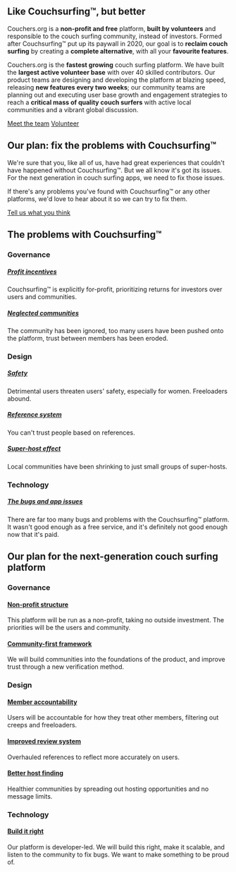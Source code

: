 ## Like Couchsurfing™, but better

Couchers.org is a **non-profit and free** platform, **built by volunteers** and responsible to the couch surfing community, instead of investors. Formed after Couchsurfing™ put up its paywall in 2020, our goal is to **reclaim couch surfing** by creating a **complete alternative**, with all your **favourite features**.

Couchers.org is the **fastest growing** couch surfing platform. We have built the **largest active volunteer base** with over 40 skilled contributors. Our product teams are designing and developing the platform at blazing speed, releasing **new features every two weeks**; our community teams are planning out and executing user base growth and engagement strategies to reach a **critical mass of quality couch surfers** with active local communities and a vibrant global discussion.

[Meet the team](/team) [Volunteer](/volunteer)

## Our plan: fix the problems with Couchsurfing™

We're sure that you, like all of us, have had great experiences that couldn't have happened without Couchsurfing™. But we all know it's got its issues. For the next generation in couch surfing apps, we need to fix those issues.

If there's any problems you've found with Couchsurfing™ or any other platforms, we'd love to hear about it so we can try to fix them.

[Tell us what you think](https://community.couchers.org/)

## The problems with Couchsurfing™

### Governance

##### [Profit incentives](/about/solutions/profit-and-incentives)

Couchsurfing™ is explicitly for-profit, prioritizing returns for investors over users and communities.

##### [Neglected communities](/about/issues/communities-and-trust)

The community has been ignored, too many users have been pushed onto the platform, trust between members has been eroded.

### Design

##### [Safety](/about/issues/creeps-and-freeloaders)

Detrimental users threaten users' safety, especially for women. Freeloaders abound.

##### [Reference system](/about/issues/reviews)

You can't trust people based on references.

##### [Super-host effect](/about/issues/host-matching)

Local communities have been shrinking to just small groups of super-hosts.

### Technology

##### [The bugs and app issues](/about/issues/the-build)

There are far too many bugs and problems with the Couchsurfing™ platform. It wasn't good enough as a free service, and it's definitely not good enough now that it's paid.

## Our plan for the next-generation couch surfing platform

### Governance

#### [Non-profit structure](/about/solutions/profit-and-incentives)

This platform will be run as a non-profit, taking no outside investment. The priorities will be the users and community.

#### [Community-first framework](/about/solutions/communities-and-trust)

We will build communities into the foundations of the product, and improve trust through a new verification method.

### Design

#### [Member accountability](/about/solutions/creeps-and-freeloaders)

Users will be accountable for how they treat other members, filtering out creeps and freeloaders.

#### [Improved review system](/about/solutions/reviews)

Overhauled references to reflect more accurately on users.

#### [Better host finding](/about/solutions/host-matching)

Healthier communities by spreading out hosting opportunities and no message limits.

### Technology

#### [Build it right](/about/solutions/the-build)

Our platform is developer-led. We will build this right, make it scalable, and listen to the community to fix bugs. We want to make something to be proud of.
